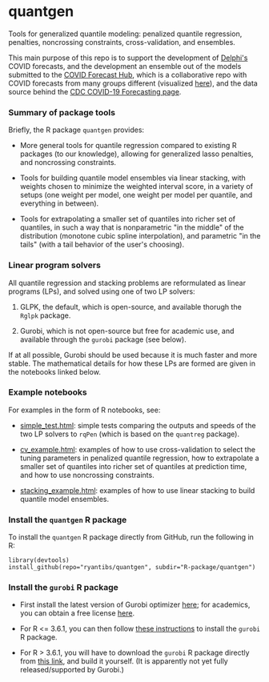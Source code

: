# quantgen

Tools for generalized quantile modeling: penalized quantile regression,
penalties, noncrossing constraints, cross-validation, and ensembles.

This main purpose of this repo is to support the development of
[Delphi's](https://delphi.cmu.edu) COVID forecasts, and the development an
ensemble out of the models submitted to the
[COVID Forecast Hub](https://github.com/reichlab/covid19-forecast-hub/blob/master/README.md#the-covid-forecast-hub-team),
which is a collaborative repo with COVID forecasts from many groups different
(visualized [here](https://viz.covid19forecasthub.org)), and the data source
behind the
[CDC COVID-19 Forecasting page](https://www.cdc.gov/coronavirus/2019-ncov/covid-data/forecasting-us.html).  

### Summary of package tools 

Briefly, the R package `quantgen` provides:

- More general tools for quantile regression compared to existing R packages 
  (to our knowledge), allowing for generalized lasso penalties, and noncrossing
  constraints.
  
- Tools for building quantile model ensembles via linear stacking, with weights
  chosen to minimize the weighted interval score, in a variety of setups (one
  weight per model, one weight per model per quantile, and everything in
  between).

- Tools for extrapolating a smaller set of quantiles into richer set of
  quantiles, in such a way that is nonparametric "in the middle" of the
  distribution (monotone cubic spline interpolation), and parametric "in the
  tails" (with a tail behavior of the user's choosing).

### Linear program solvers

All quantile regression and stacking problems are reformulated as linear
programs (LPs), and solved using one of two LP solvers:

1. GLPK, the default, which is open-source, and available thorugh the `Rglpk`
package.

2. Gurobi, which is not open-source but free for academic use, and available
   through the `gurobi` package (see below).

If at all possible, Gurobi should be used because it is much faster and more
stable.  The mathematical details for how these LPs are formed are given in the
notebooks linked below. 

### Example notebooks

For examples in the form of R notebooks, see:

- [simple_test.html](https://ryantibs.github.io/quantgen/simple_test.html):
  simple tests comparing the outputs and speeds of the two LP solvers to `rqPen`
  (which is based on the `quantreg` package).

- [cv_example.html](https://ryantibs.github.io/quantgen/cv_example.html):
  examples of how to use cross-validation to select the tuning parameters in
  penalized quantile regression, how to extrapolate a smaller set of quantiles
  into richer set of quantiles at prediction time, and how to use noncrossing
  constraints.

-
  [stacking_example.html](https://ryantibs.github.io/quantgen/stacking_example.html):
  examples of how to use linear stacking to build quantile model ensembles.

### Install the `quantgen` R package

To install the `quantgen` R package directly from GitHub, run the following in R:

```{r}
library(devtools)
install_github(repo="ryantibs/quantgen", subdir="R-package/quantgen")
```

### Install the `gurobi` R package

- First install the latest version of Gurobi optimizer
  [here](https://www.gurobi.com/products/gurobi-optimizer/); for academics, you
  can obtain a free license
  [here](https://www.gurobi.com/academia/academic-program-and-licenses/).

- For R <= 3.6.1, you can then follow
  [these instructions](https://www.gurobi.com/documentation/9.0/refman/ins_the_r_package.html)
  to install the `gurobi` R package.

- For R > 3.6.1, you will have to download the `gurobi` R package directly from
  [this link](https://upload.gurobi.com/gurobiR/gurobi9.0.2_R.tar.gz), and build
  it yourself.  (It is apparently not yet fully released/supported by Gurobi.)
